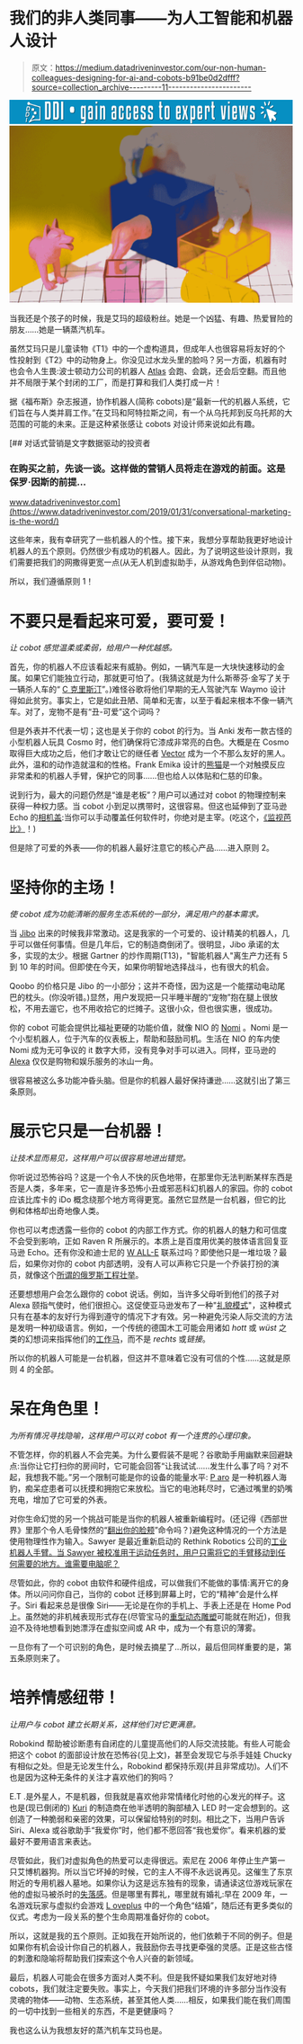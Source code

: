 # 我们的非人类同事——为人工智能和机器人设计

> 原文：<https://medium.datadriveninvestor.com/our-non-human-colleagues-designing-for-ai-and-cobots-b91be0d2dfff?source=collection_archive---------11----------------------->

[![](img/769e904a1f9be5884b8ccbd0a822aca3.png)](http://www.track.datadriveninvestor.com/1B9E)![](img/6762f0b111d16092a342a88e8369c603.png)

当我还是个孩子的时候，我是艾玛的超级粉丝。她是一个凶猛、有趣、热爱冒险的朋友……她是一辆蒸汽机车。

虽然艾玛只是儿童读物《T1》中的一个虚构道具，但成年人也很容易将友好的个性投射到《T2》中的动物身上。你没见过水龙头里的脸吗？另一方面，机器有时也会令人生畏:波士顿动力公司的机器人 [Atlas](https://www.youtube.com/watch?v=LikxFZZO2sk) 会跑、会跳，还会后空翻。而且他并不局限于某个封闭的工厂，而是打算和我们人类打成一片！

据《福布斯》杂志报道，协作机器人(简称 cobots)是“最新一代的机器人系统，它们旨在与人类并肩工作。”在艾玛和阿特拉斯之间，有一个从乌托邦到反乌托邦的大范围的可能的未来。正是这种紧张感让 cobots 对设计师来说如此有趣。

[](https://www.datadriveninvestor.com/2019/01/31/conversational-marketing-is-the-word/) [## 对话式营销是文字数据驱动的投资者

### 在购买之前，先谈一谈。这样做的营销人员将走在游戏的前面。这是保罗·因斯的前提…

www.datadriveninvestor.com](https://www.datadriveninvestor.com/2019/01/31/conversational-marketing-is-the-word/) 

这些年来，我有幸研究了一些机器人的个性。接下来，我想分享帮助我更好地设计机器人的五个原则。仍然很少有成功的机器人。因此，为了说明这些设计原则，我们需要把我们的网撒得更宽一点(从无人机到虚拟助手，从游戏角色到伴侣动物)。

所以，我们遵循原则 1！

# 不要只是看起来可爱，要可爱！

*让 cobot 感觉温柔或柔弱，给用户一种优越感。*

首先，你的机器人不应该看起来有威胁。例如，一辆汽车是一大块快速移动的金属。如果它们能独立行动，那就更可怕了。(我猜这就是为什么斯蒂芬·金写了关于一辆杀人车的“ [C 克里斯汀](https://www.goodreads.com/book/show/10629.Christine)”。)难怪谷歌将他们早期的无人驾驶汽车 Waymo 设计得如此贫穷。事实上，它是如此丑陋、简单和无害，以至于看起来根本不像一辆汽车。对了，宠物不是有“丑-可爱”这个词吗？

但是外表并不代表一切；这也是关于你的 cobot 的行为。当 Anki 发布一款古怪的小型机器人玩具 Cosmo 时，他们确保将它漆成非常亮的白色。大概是在 Cosmo 取得巨大成功之后，他们才敢让它的继任者 [Vector](https://www.anki.com/en-us/vector) 成为一个不那么友好的黑人。此外，温和的动作造就温和的性格。Frank Emika 设计的[熊猫](https://www.youtube.com/watch?v=DK74-otUKZM)是一个对触摸反应非常柔和的机器人手臂，保护它的同事……但也给人以体贴和仁慈的印象。

说到行为，最大的问题仍然是“谁是老板”？用户可以通过对 cobot 的物理控制来获得一种权力感。当 cobot 小到足以携带时，这很容易。但这也延伸到了亚马逊 Echo 的[相机盖](https://www.amazon.com/Amazon-Echo-Spot-Webcam-Cover/dp/B07C29GJPW):当你可以手动覆盖任何软件时，你绝对是主宰。(吃这个，[《监视芭比》](https://www.independent.co.uk/news/business/news/mattels-wifi-barbie-could-be-used-to-spy-on-children-10115724.html)！)

但是除了可爱的外表——你的机器人最好注意它的核心产品……进入原则 2。

# 坚持你的主场！

*使 cobot 成为功能清晰的服务生态系统的一部分，满足用户的基本需求。*

当 [Jibo](https://www.jibo.com) 出来的时候我非常激动。这是我家的一个可爱的、设计精美的机器人，几乎可以做任何事情。但是几年后，它的制造商倒闭了。很明显，Jibo 承诺的太多，实现的太少。根据 Gartner 的炒作周期(T13)，"智能机器人"离生产力还有 5 到 10 年的时间。但即使在今天，如果你明智地选择战斗，也有很大的机会。

Qoobo 的价格只是 Jibo 的一小部分；这并不奇怪，因为这是一个能摆动电动尾巴的枕头。(你没听错。)显然，用户发现把一只半睡半醒的“宠物”抱在腿上很放松，不用去遛它，也不用收拾它的烂摊子。这很小众，但也很实惠，很成功。

你的 cobot 可能会提供比福祉更硬的功能价值，就像 NIO 的 [Nomi](http://www.autodevot.com/2018/07/nio-starts-delivering-es8-electric-suvs-nomi-ai/) 。Nomi 是一个小型机器人，位于汽车的仪表板上，帮助和鼓励司机。生活在 NIO 的车内使 Nomi 成为无可争议的 it 数字大师，没有竞争对手可以进入。同样，亚马逊的 [Alexa](https://www.wired.com/story/amazon-alexa-search-for-the-one-perfect-answer/) 仅仅是购物和娱乐服务的冰山一角。

很容易被这么多功能冲昏头脑。但是你的机器人最好保持谦逊……这就引出了第三条原则。

# 展示它只是一台机器！

*让技术显而易见，这样用户可以很容易地进出错觉。*

你听说过恐怖谷吗？这是一个令人不快的灰色地带，在那里你无法判断某样东西是否是人类，多年来，它一直是许多恐怖小丑或邪恶科幻机器人的家园。你的 cobot 应该比库卡的 iDo 概念绕那个地方弯得更宽。虽然它显然是一台机器，但它的比例和体格却出奇地像人类。

你也可以考虑透露一些你的 cobot 的内部工作方式。你的机器人的魅力和可信度不会受到影响，正如 Raven R 所展示的。本质上是百度用优美的肢体语言回复亚马逊 Echo。还有你没和迪士尼的 [W ALL-E](https://www.imdb.com/title/tt0910970/videoplayer/vi2192703769) 联系过吗？即使他只是一堆垃圾？最后，如果你对你的 cobot 内部透明，没有人可以声称它只是一个乔装打扮的演员，就像这个[所谓的俄罗斯工程壮举](https://www.theguardian.com/world/2018/dec/12/high-tech-robot-at-russia-forum-turns-out-to-be-man-in-robot-suit?CMP=Share_AndroidApp_Skype)。

还要想想用户会怎么跟你的 cobot 说话。例如，当许多父母听到他们的孩子对 Alexa 颐指气使时，他们很担心。这促使亚马逊发布了一种"[礼貌模式](https://www.technologyreview.com/the-download/611019/please-alexa-amazons-new-parental-controls-will-encourage-politeness/)"，这种模式只有在基本的友好行为得到遵守的情况下才有效。另一种避免污染人际交流的方法是发明一种初级语言。例如，一个传统的德国木工可能会用诸如 *hott* 或 *wüst* 之类的幻想词来指挥他们的[工作马](https://www.youtube.com/watch?v=7jd8od3Gu-s)，而不是 *rechts* 或*链接*。

所以你的机器人可能是一台机器，但这并不意味着它没有可信的个性……这就是原则 4 的全部。

# 呆在角色里！

*为所有情况寻找隐喻，这样用户可以对 cobot 有一个连贯的心理印象。*

不管怎样，你的机器人不会完美。为什么要假装不是呢？谷歌助手用幽默来回避缺点:当你让它打扫你的房间时，它可能会回答“让我试试……发生什么事了吗？对不起，我想我不能。”另一个限制可能是你的设备的能量水平: [P aro](https://www.kalw.org/post/robotic-seals-comfort-dementia-patients-raise-ethical-concerns#stream/0) 是一种机器人海豹，痴呆症患者可以抚摸和拥抱它来放松。当它的电池耗尽时，它通过嘴里的奶嘴充电，增加了它可爱的外表。

对你生命幻觉的另一个挑战可能是当你的机器人被重新编程时。(还记得《西部世界》里那个令人毛骨悚然的“[翻出你的脸颊](https://www.facebook.com/watch/?v=1778484609087591)”命令吗？)避免这种情况的一个方法是使用物理性作为输入。Sawyer 是最近重新启动的 Rethink Robotics 公司的[工业机器人手臂。当 Sawyer 被校准用于运动任务时，用户只需将它的手臂移动到任何需要的地方。谁需要电脑呢？](https://www.therobotreport.com/hahn-group-acquires-rethink-robotics-ip/)

尽管如此，你的 cobot 由软件和硬件组成，可以做我们不能做的事情:离开它的身体。所以问问你自己，当你的 cobot 迁移到屏幕上时，它的“精神”会是什么样子。Siri 看起来总是很像 Siri——无论是在你的手机上、手表上还是在 Home Pod 上。虽然她的非机械表现形式存在(尽管宝马的[重型动态雕塑](https://www.youtube.com/watch?v=6ZFHAZAkL2E)可能就在附近)，但我迫不及待地想看到她漂浮在虚拟空间或 AR 中，成为一个有意识的薄雾。

一旦你有了一个可识别的角色，是时候去摘星了…所以，最后但同样重要的是，第五条原则来了。

# 培养情感纽带！

*让用户与 cobot 建立长期关系，这样他们对它更满意。*

Robokind 帮助被诊断患有自闭症的儿童提高他们的人际交流技能。有些人可能会把这个 cobot 的面部设计放在恐怖谷(见上文)，甚至会发现它与杀手娃娃 Chucky 有相似之处。但是无论发生什么，Robokind 都保持乐观(并且非常成功)。人们不也是因为这种无条件的关注才喜欢他们的狗吗？

E.T .是外星人，不是机器，但我就是喜欢他非常情绪化时他的心发光的样子。这也是(现已倒闭的) [Kuri](https://www.heykuri.com) 的制造商在他半透明的胸部植入 LED 时一定会想到的。这创造了一种脆弱和亲密的效果，可以保留给特别的时刻。相比之下，当用户告诉 Siri、Alexa 或谷歌助手“我爱你”时，他们都不愿回答“我也爱你”。看来机器的爱最好不要用语言来表达。

尽管如此，我们对虚拟角色的热爱可以走得很远。索尼在 2006 年停止生产第一只艾博机器狗。所以当它坏掉的时候，它的主人不得不永远说再见。这催生了东京附近的专用机器人墓地。如果你认为这是远东独有的现象，请通读这位游戏玩家在他的虚拟马被杀时的[失落感](https://www.keengamer.com/article/20464_red-dead-redemption-2-makes-you-love-your-horse)。但是哪里有葬礼，哪里就有婚礼:早在 2009 年，一名游戏玩家与虚拟约会游戏 [L oveplus](http://edition.cnn.com/2009/WORLD/asiapcf/12/16/japan.virtual.wedding/index.html) 中的一个角色“结婚”，随后还有更多类似的仪式。考虑为一段关系的整个生命周期准备好你的 cobot。

所以，这就是我的五个原则。正如我在开始所说的，他们依赖于不同的例子。但是如果你有机会设计你自己的机器人，我鼓励你去寻找更牵强的灵感。正是这些古怪的刺激和隐喻将帮助我们探索这个令人兴奋的新领域。

最后，机器人可能会在很多方面对人类不利。但是我怀疑如果我们友好地对待 cobots，我们就注定要失败。事实上，今天我们把我们环境的许多部分当作没有灵魂的物体——动物、生态系统，甚至其他人类……相反，如果我们能在我们周围的一切中找到一些相关的东西，不是更健康吗？

我也这么认为我想友好的蒸汽机车艾玛也是。